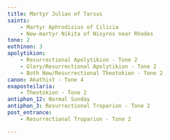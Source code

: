 ```yaml
---
title: Martyr Julian of Tarsus
saints:
    - Martyr Aphrodisius of Cilicia
    - New-martyr Nikita of Nisyros near Rhodes
tone: 2
eothinon: 3
apolytikion:
    - Resurrectional Apolytikion - Tone 2
    - Glory/Resurrectional Apolytikion - Tone 2
    - Both Now/Resurrectional Theotokion - Tone 2
canon: Akathist - Tone 4
exaposteilaria:
    - Theotokion - Tone 2
antiphon_12: Normal Sunday
antiphon_3: Resurrectional Troparion - Tone 2
post_entrance:
    - Resurrectional Troparion - Tone 2

---
```


